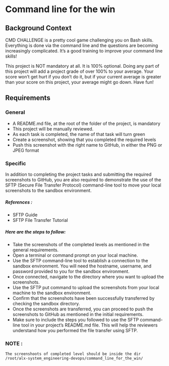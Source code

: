 # Command line for the win


## Background Context

CMD CHALLENGE is a pretty cool game challenging you on Bash skills. Everything is done via the command line and the questions are becoming increasingly complicated. It’s a good training to improve your command line skills!

This project is NOT mandatory at all. It is 100% optional. Doing any part of this project will add a project grade of over 100% to your average. Your score won’t get hurt if you don’t do it, but if your current average is greater than your score on this project, your average might go down. Have fun!

## Requirements

### General

-    A README.md file, at the root of the folder of the project, is mandatory
-    This project will be manually reviewed.
-    As each task is completed, the name of that task will turn green
-   Create a screenshot, showing that you completed the required levels
-    Push this screenshot with the right name to GitHub, in either the PNG or JPEG format

### Specific

In addition to completing the project tasks and submitting the required screenshots to GitHub, you are also required to demonstrate the use of the SFTP (Secure File Transfer Protocol) command-line tool to move your local screenshots to the sandbox environment.

##### References :

-    SFTP Guide
-    SFTP File Transfer Tutorial

##### Here are the steps to follow:

-    Take the screenshots of the completed levels as mentioned in the general requirements.
-    Open a terminal or command prompt on your local machine.
-    Use the SFTP command-line tool to establish a connection to the sandbox environment. You will need the hostname, username, and password provided to you for the sandbox environment.
-    Once connected, navigate to the directory where you want to upload the screenshots.
-    Use the SFTP put command to upload the screenshots from your local machine to the sandbox environment.
-    Confirm that the screenshots have been successfully transferred by checking the sandbox directory.
-    Once the screenshots are transferred, you can proceed to push the screenshots to GitHub as mentioned in the initial requirements.
-    Make sure to include the steps you followed to use the SFTP command-line tool in your project’s README.md file. This will help the reviewers understand how you performed the file transfer using SFTP.

### NOTE :

    The screenshoots of completed level should be inside the dir /root/alx-system_engineering-devops/command_line_for_the_win/

